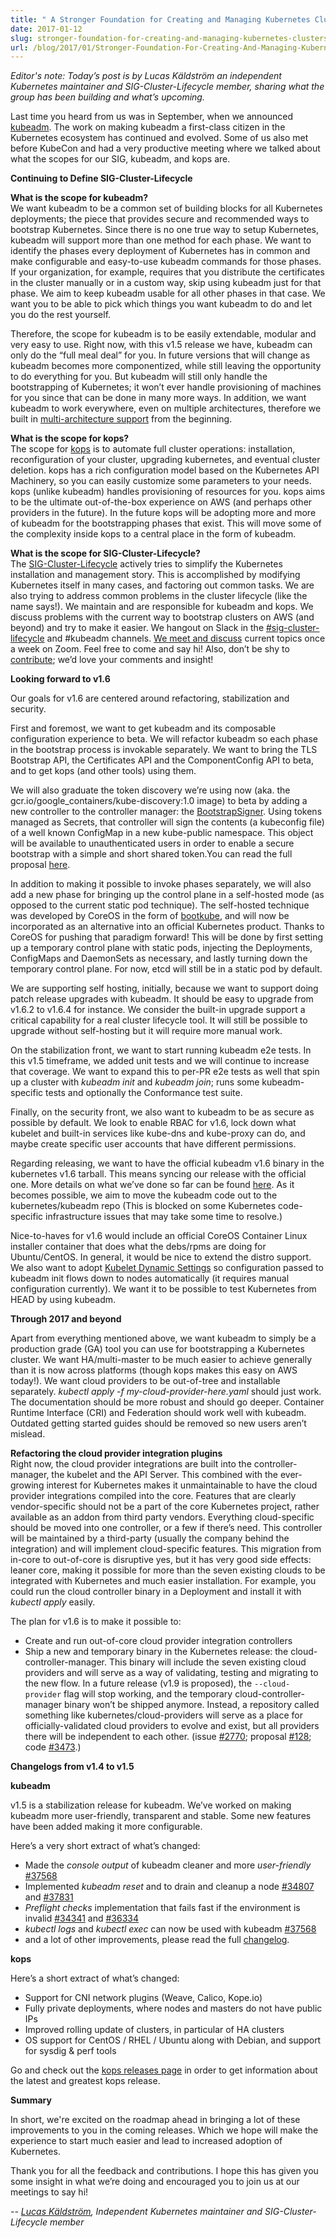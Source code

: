 ```yaml
---
title: " A Stronger Foundation for Creating and Managing Kubernetes Clusters "
date: 2017-01-12
slug: stronger-foundation-for-creating-and-managing-kubernetes-clusters
url: /blog/2017/01/Stronger-Foundation-For-Creating-And-Managing-Kubernetes-Clusters
---
```

_Editor's note: Today’s post is by Lucas Käldström an independent Kubernetes maintainer and SIG-Cluster-Lifecycle member, sharing what the group has been building and what’s upcoming.&nbsp;_  

Last time you heard from us was in September, when we announced [kubeadm](https://kubernetes.io/blog/2016/09/how-we-made-kubernetes-easy-to-install). The work on making kubeadm a first-class citizen in the Kubernetes ecosystem has continued and evolved. Some of us also met before KubeCon and had a very productive meeting where we talked about what the scopes for our SIG, kubeadm, and kops are.&nbsp;  

**Continuing to Define SIG-Cluster-Lifecycle**  

**What is the scope for kubeadm?**  
We want kubeadm to be a common set of building blocks for all Kubernetes deployments; the piece that provides secure and recommended ways to bootstrap Kubernetes. Since there is no one true way to setup Kubernetes, kubeadm will support more than one method for each phase. We want to identify the phases every deployment of Kubernetes has in common and make configurable and easy-to-use kubeadm commands for those phases. If your organization, for example, requires that you distribute the certificates in the cluster manually or in a custom way, skip using kubeadm just for that phase. We aim to keep kubeadm usable for all other phases in that case. We want you to be able to pick which things you want kubeadm to do and let you do the rest yourself.  

Therefore, the scope for kubeadm is to be easily extendable, modular and very easy to use. Right now, with this v1.5 release we have, kubeadm can only do the “full meal deal” for you. In future versions that will change as kubeadm becomes more componentized, while still leaving the opportunity to do everything for you. But kubeadm will still only handle the bootstrapping of Kubernetes; it won’t ever handle provisioning of machines for you since that can be done in many more ways. In addition, we want kubeadm to work everywhere, even on multiple architectures, therefore we built in [multi-architecture support](https://github.com/kubernetes/community/blob/master/contributors/design-proposals/multi-platform.md) from the beginning.  

**What is the scope for kops?**  
The scope for [kops](https://github.com/kubernetes/kops) is to automate full cluster operations: installation, reconfiguration of your cluster, upgrading kubernetes, and eventual cluster deletion. kops has a rich configuration model based on the Kubernetes API Machinery, so you can easily customize some parameters to your needs. kops (unlike kubeadm) handles provisioning of resources for you. kops aims to be the ultimate out-of-the-box experience on AWS (and perhaps other providers in the future). In the future kops will be adopting more and more of kubeadm for the bootstrapping phases that exist. This will move some of the complexity inside kops to a central place in the form of kubeadm.  

**What is the scope for SIG-Cluster-Lifecycle?**  
The [SIG-Cluster-Lifecycle](https://github.com/kubernetes/community/tree/master/sig-cluster-lifecycle) actively tries to simplify the Kubernetes installation and management story. This is accomplished by modifying Kubernetes itself in many cases, and factoring out common tasks. We are also trying to address common problems in the cluster lifecycle (like the name says!). We maintain and are responsible for kubeadm and kops. We discuss problems with the current way to bootstrap clusters on AWS (and beyond) and try to make it easier. We hangout on Slack in the [#sig-cluster-lifecycle](https://kubernetes.slack.com/messages/sig-cluster-lifecycle/) and #kubeadm channels. [We meet and discuss](https://github.com/kubernetes/community/tree/master/sig-cluster-lifecycle) current topics once a week on Zoom. Feel free to come and say hi! Also, don’t be shy to [contribute](https://github.com/kubernetes/kubeadm/issues); we’d love your comments and insight!  

**Looking forward to v1.6**  

Our goals for v1.6 are centered around refactoring, stabilization and security.&nbsp;  

First and foremost, we want to get kubeadm and its composable configuration experience to beta. We will refactor kubeadm so each phase in the bootstrap process is invokable separately. We want to bring the TLS Bootstrap API, the Certificates API and the ComponentConfig API to beta, and to get kops (and other tools) using them.&nbsp;  

We will also graduate the token discovery we’re using now (aka. the gcr.io/google\_containers/kube-discovery:1.0 image) to beta by adding a new controller to the controller manager: the [BootstrapSigner](https://github.com/kubernetes/kubernetes/pull/36101). Using tokens managed as Secrets, that controller will sign the contents (a kubeconfig file) of a well known ConfigMap in a new kube-public namespace. This object will be available to unauthenticated users in order to enable a secure bootstrap with a simple and short shared token.You can read the full proposal [here](https://github.com/kubernetes/community/blob/master/contributors/design-proposals/cluster-lifecycle/bootstrap-discovery.md).  

In addition to making it possible to invoke phases separately, we will also add a new phase for bringing up the control plane in a self-hosted mode (as opposed to the current static pod technique). The self-hosted technique was developed by CoreOS in the form of [bootkube](https://github.com/kubernetes-incubator/bootkube), and will now be incorporated as an alternative into an official Kubernetes product. Thanks to CoreOS for pushing that paradigm forward! This will be done by first setting up a temporary control plane with static pods, injecting the Deployments, ConfigMaps and DaemonSets as necessary, and lastly turning down the temporary control plane. For now, etcd will still be in a static pod by default.&nbsp;  

We are supporting self hosting, initially, because we want to support doing patch release upgrades with kubeadm. It should be easy to upgrade from v1.6.2 to v1.6.4 for instance. We consider the built-in upgrade support a critical capability for a real cluster lifecycle tool. It will still be possible to upgrade without self-hosting but it will require more manual work.  

On the stabilization front, we want to start running kubeadm e2e tests. In this v1.5 timeframe, we added unit tests and we will continue to increase that coverage. We want to expand this to per-PR e2e tests as well that spin up a cluster with _kubeadm init_ and _kubeadm join_; runs some kubeadm-specific tests and optionally the Conformance test suite.  

Finally, on the security front, we also want to kubeadm to be as secure as possible by default. We look to enable RBAC for v1.6, lock down what kubelet and built-in services like kube-dns and kube-proxy can do, and maybe create specific user accounts that have different permissions.  

Regarding releasing, we want to have the official kubeadm v1.6 binary in the kubernetes v1.6 tarball. This means syncing our release with the official one. More details on what we’ve done so far can be found [here](https://groups.google.com/d/msg/kubernetes-sig-cluster-lifecycle/P2oh5iHWBsA/ePeoil78BAAJ). As it becomes possible, we aim to move the kubeadm code out to the kubernetes/kubeadm repo (This is blocked on some Kubernetes code-specific infrastructure issues that may take some time to resolve.)  

Nice-to-haves for v1.6 would include an official CoreOS Container Linux installer container that does what the debs/rpms are doing for Ubuntu/CentOS. In general, it would be nice to extend the distro support. We also want to adopt [Kubelet Dynamic Settings](https://github.com/kubernetes/kubernetes/pull/29459) so configuration passed to kubeadm init flows down to nodes automatically (it requires manual configuration currently). We want it to be possible to test Kubernetes from HEAD by using kubeadm.  

**Through 2017 and beyond**  

Apart from everything mentioned above, we want kubeadm to simply be a production grade (GA) tool you can use for bootstrapping a Kubernetes cluster. We want HA/multi-master to be much easier to achieve generally than it is now across platforms (though kops makes this easy on AWS today!). We want cloud providers to be out-of-tree and installable separately. _kubectl apply -f my-cloud-provider-here.yaml_ should just work. The documentation should be more robust and should go deeper. Container Runtime Interface (CRI) and Federation should work well with kubeadm. Outdated getting started guides should be removed so new users aren’t mislead.  

**Refactoring the cloud provider integration plugins**  
Right now, the cloud provider integrations are built into the controller-manager, the kubelet and the API Server. This combined with the ever-growing interest for Kubernetes makes it unmaintainable to have the cloud provider integrations compiled into the core. Features that are clearly vendor-specific should not be a part of the core Kubernetes project, rather available as an addon from third party vendors. Everything cloud-specific should be moved into one controller, or a few if there’s need. This controller will be maintained by a third-party (usually the company behind the integration) and will implement cloud-specific features. This migration from in-core to out-of-core is disruptive yes, but it has very good side effects: leaner core, making it possible for more than the seven existing clouds to be integrated with Kubernetes and much easier installation. For example, you could run the cloud controller binary in a Deployment and install it with _kubectl apply_ easily.  

The plan for v1.6 is to make it possible to:  


- Create and run out-of-core cloud provider integration controllers
- Ship a new and temporary binary in the Kubernetes release: the cloud-controller-manager. This binary will include the seven existing cloud providers and will serve as a way of validating, testing and migrating to the new flow.
In a future release (v1.9 is proposed), the `--cloud-provider` flag will stop working, and the temporary cloud-controller-manager binary won’t be shipped anymore. Instead, a repository called something like kubernetes/cloud-providers will serve as a place for officially-validated cloud providers to evolve and exist, but all providers there will be independent to each other. (issue&nbsp;[#2770](https://github.com/kubernetes/kubernetes/issues/2770); proposal [#128](https://github.com/kubernetes/community/pull/128); code [#3473](https://github.com/kubernetes/kubernetes/pull/34273).)  



**Changelogs from v1.4 to v1.5**



**kubeadm** &nbsp;

v1.5 is a stabilization release for kubeadm. We’ve worked on making kubeadm more user-friendly, transparent and stable. Some new features have been added making it more configurable.



Here’s a very short extract of what’s changed:

- Made the _console output_ of kubeadm cleaner and more _user-friendly_ [#37568](https://github.com/kubernetes/kubernetes/pull/37568)
- Implemented _kubeadm reset_ and to drain and cleanup a node [#34807](https://github.com/kubernetes/kubernetes/pull/34807) and [#37831](https://github.com/kubernetes/kubernetes/pull/37831)
- _Preflight checks_ implementation that fails fast if the environment is invalid [#34341](https://github.com/kubernetes/kubernetes/pull/34341) and [#36334](https://github.com/kubernetes/kubernetes/pull/36334)
- _kubectl logs_ and _kubectl exec_ can now be used with kubeadm [#37568](https://github.com/kubernetes/kubernetes/pull/37568)
- and a lot of other improvements, please read the full [changelog](https://github.com/kubernetes/kubeadm/blob/master/CHANGELOG.md).



**kops**

Here’s a short extract of what’s changed:

- Support for CNI network plugins (Weave, Calico, Kope.io)
- Fully private deployments, where nodes and masters do not have public IPs
- Improved rolling update of clusters, in particular of HA clusters
- OS support for CentOS / RHEL / Ubuntu along with Debian, and support for sysdig & perf tools

Go and check out the [kops releases page](https://github.com/kubernetes/kops/releases) in order to get information about the latest and greatest kops release.



**Summary**



In short, we're excited on the roadmap ahead in bringing a lot of these improvements to you in the coming releases. Which we hope will&nbsp;make the experience to start much easier and&nbsp;lead to increased adoption of Kubernetes.



Thank you for all the feedback and contributions. I hope this has given you some insight in what we’re doing and encouraged&nbsp;you to join us at our meetings to say hi!



_-- [Lucas Käldström](https://twitter.com/kubernetesonarm), Independent Kubernetes maintainer and SIG-Cluster-Lifecycle member_
